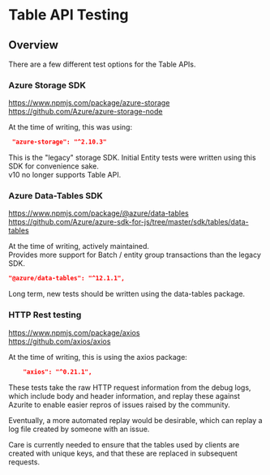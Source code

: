 # Table API Testing

## Overview

There are a few different test options for the Table APIs.

### Azure Storage SDK

https://www.npmjs.com/package/azure-storage  
https://github.com/Azure/azure-storage-node

At the time of writing, this was using:

```json
 "azure-storage": "^2.10.3"
```

This is the "legacy" storage SDK.
Initial Entity tests were written using this SDK for convenience sake.  
v10 no longer supports Table API.

### Azure Data-Tables SDK

https://www.npmjs.com/package/@azure/data-tables  
https://github.com/Azure/azure-sdk-for-js/tree/master/sdk/tables/data-tables

At the time of writing, actively maintained.  
Provides more support for Batch / entity group transactions than the legacy SDK.

```json
"@azure/data-tables": "^12.1.1",
```

Long term, new tests should be written using the data-tables package.

### HTTP Rest testing

https://www.npmjs.com/package/axios  
https://github.com/axios/axios

At the time of writing, this is using the axios package:

```json
    "axios": "^0.21.1",
```

These tests take the raw HTTP request information from the debug logs, which include body and header information, and replay these against Azurite to enable easier repros of issues raised by the community.

Eventually, a more automated replay would be desirable, which can replay a log file created by someone with an issue.

Care is currently needed to ensure that the tables used by clients are created with unique keys, and that these are replaced in subsequent requests.

